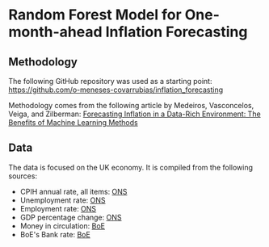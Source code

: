 # Random Forest Model for One-month-ahead Inflation Forecasting

## Methodology

The following GitHub repository was used as a starting point: https://github.com/o-meneses-covarrubias/inflation_forecasting

Methodology comes from the following article by Medeiros, Vasconcelos, Veiga, and Zilberman: [Forecasting Inflation in a Data-Rich Environment: The Benefits of Machine Learning Methods](https://www.tandfonline.com/doi/epdf/10.1080/07350015.2019.1637745?needAccess=true)

## Data

The data is focused on the UK economy. It is compiled from the following sources:

- CPIH annual rate, all items: [ONS](https://www.ons.gov.uk/economy/inflationandpriceindices/timeseries/l55o/mm23)
- Unemployment rate: [ONS](https://www.ons.gov.uk/employmentandlabourmarket/peopleinwork/employmentandemployeetypes/timeseries/s2pu/lms)
- Employment rate: [ONS](https://www.ons.gov.uk/employmentandlabourmarket/peopleinwork/employmentandemployeetypes/timeseries/s2pw/lms)
- GDP percentage change: [ONS](https://www.ons.gov.uk/economy/grossdomesticproductgdp/timeseries/ihyq/qna)
- Money in circulation: [BoE](https://www.bankofengland.co.uk/boeapps/database/fromshowcolumns.asp?Travel=NIxAZxSUx&FromSeries=1&ToSeries=50&DAT=RNG&FD=1&FM=Jan&FY=1989&TD=31&TM=Dec&TY=2025&FNY=Y&CSVF=TT&html.x=66&html.y=26&SeriesCodes=LPMB8H4&UsingCodes=Y&Filter=N&title=LPMB8H4&VPD=Y)
- BoE's Bank rate: [BoE](https://www.bankofengland.co.uk/boeapps/database/Bank-Rate.asp)
